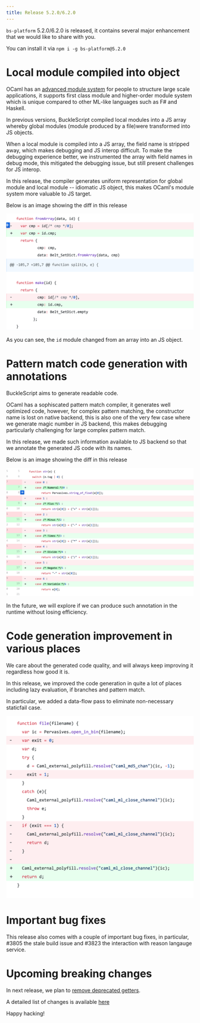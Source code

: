 ```yaml
---
title: Release 5.2.0/6.2.0
---
```


`bs-platform` 5.2.0/6.2.0 is released, it contains several major enhancement that we would like to share with you. 

You can install it via `npm i -g bs-platform@5.2.0`


# Local module compiled into object

OCaml has an [advanced module system](https://people.mpi-sws.org/~dreyer/thesis/old/thesis050405.pdf) for people to structure large scale applications, it supports first class module and higher-order module system which is unique compared to other ML-like languages such as F# and Haskell. 

In previous versions, BuckleScript compiled local modules into a JS array whereby global modules (module produced by a file)were transformed into JS objects. 

When a local module is compiled into a JS array, the field name is stripped away, which makes debugging and JS interop difficult. To make the debugging experience better, we instrumented the array with field names in debug mode, this mitigated the debugging issue, but still present challenges for JS interop.

In this release, the compiler generates uniform representation for global module and local module -- idiomatic JS object, this makes OCaml's module system more valuable to JS target.

Below is an image showing the diff in this release 

<img src="/img/functor.png">

As you can see, the `id` module changed from an array into an JS object.

# Pattern match code generation with annotations

BuckleScript aims to generate readable code. 

OCaml has a sophiscated pattern match compiler, it generates well optimized code, however, for complex pattern matching, the constructor name is lost on native backend, this is also one of the very few case where we generate magic number 
in JS backend, this makes debugging particularly challenging for large complex pattern match.

In this release, we made such information available to JS backend so that we annotate the generated JS code with its names.

Below is an image showing the diff in this release 

<img src="/img/pattern-match.png">

In the future, we will explore if we can produce such annotation in the runtime without losing efficiency.

# Code generation improvement in various places

We care about the generated code quality, and will always keep improving it regardless how good it is. 

In this release, we improved the code generation in quite a lot of places including lazy evaluation, if branches and pattern match.

In particular, we added a data-flow pass to eliminate non-necessary staticfail case.

<img src="/img/staticfail.png">

# Important bug fixes

This release also comes with a couple of important bug fixes, in particular, #3805 the stale build issue and #3823 the interaction with reason langauge service.

# Upcoming breaking changes

In next release, we plan to [remove deprecated getters](https://reasonml.chat/t/ann-remove-deprecated-getters-in-deriving-abstract-after-5-2-0/1908).



A detailed list of changes is available [here](https://github.com/BuckleScript/bucklescript/blob/master/Changes.md#520)

Happy hacking!
